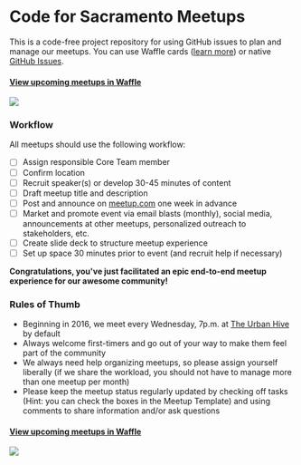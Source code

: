 # Code for Sacramento Meetups
This is a code-free project repository for using GitHub issues to plan and manage our meetups. You can use Waffle cards ([learn more](https://github.com/waffleio/waffle.io/blob/master/README.md)) or native [GitHub Issues](https://github.com/code4sac/meetups/issues). 

#### [View upcoming meetups in Waffle](https://waffle.io/code4sac/meetups)
[![](https://cloud.githubusercontent.com/assets/100216/9208980/322e1b52-4042-11e5-88d6-d29bf077503b.png)](https://waffle.io/code4sac/meetups)

### Workflow
All meetups should use the following workflow:
- [ ] Assign responsible Core Team member
- [ ] Confirm location
- [ ] Recruit speaker(s) or develop 30-45 minutes of content
- [ ] Draft meetup title and description
- [ ] Post and announce on [meetup.com](http://www.meetup.com/Code4Sac/) one week in advance
- [ ] Market and promote event via email blasts (monthly), social media, announcements at other meetups, personalized outreach to stakeholders, etc.
- [ ] Create slide deck to structure meetup experience
- [ ] Set up space 30 minutes prior to event (and recruit help if necessary)

**Congratulations, you've just facilitated an epic end-to-end meetup experience for our awesome community!**

### Rules of Thumb
- Beginning in 2016, we meet every Wednesday, 7p.m. at [The Urban Hive](http://www.theurbanhive.com/) by default
- Always welcome first-timers and go out of your way to make them feel part of the community
- We always need help organizing meetups, so please assign yourself liberally (if we share the workload, you should not have to manage more than one meetup per month)
- Please keep the meetup status regularly updated by checking off tasks (Hint: you can check the boxes in the Meetup Template) and using comments to share information and/or ask questions

#### [View upcoming meetups in Waffle](https://waffle.io/code4sac/meetups)
[![](https://cloud.githubusercontent.com/assets/100216/9208980/322e1b52-4042-11e5-88d6-d29bf077503b.png)](https://waffle.io/code4sac/meetups)
